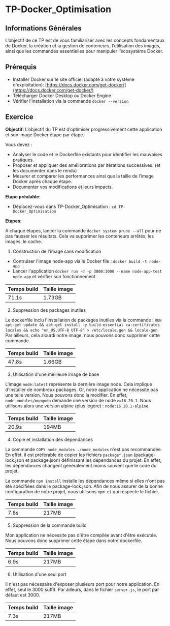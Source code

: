 # TP-Docker_Optimisation

## Informations Générales

L’objectif de ce TP est de vous familiariser avec les concepts fondamentaux de Docker, la création et la gestion de conteneurs, l’utilisation des images, ainsi que les commandes essentielles pour manipuler l’écosystème Docker.

## Prérequis

- Installer Docker sur le site officiel (adapté à votre système d'exploitation): [https://docs.docker.com/get-docker/](https://docs.docker.com/get-docker/)
- Télécharger Docker Desktop ou Docker Engine
- Vérifier l'installation via la commande `docker --version`

## Exercice

**Objectif**: L’objectif du TP est d’optimiser progressivement cette application et son image Docker étape par étape.

Vous devez :

- Analyser le code et le Dockerfile existants pour identifier les mauvaises pratiques.
- Proposer et appliquer des améliorations par itérations successives. (et les documenter dans le rendu)
- Mesurer et comparer les performances ainsi que la taille de l’image Docker après
  chaque étape.
- Documenter vos modifications et leurs impacts.

**Etape préalable**:

- Déplacez-vous dans TP-Docker_Optimisation : `cd TP-Docker_Optimisation`

**Etapes**:

A chaque étapes, lancer la commande `docker system prune --all` pour ne pas fausser les résultats. Cela va supprimer les conteneurs arrêtés, les images, le cache.

1. Construction de l'image sans modification

- Contruiser l'image node-app via le Docker file : `docker build -t node-app .`
- Lancer l'application `docker run -d -p 3000:3000 --name node-app-test node-app` et vérifier son fonctionnement

| Temps build | Taille image |
| ----------- | ------------ |
| 71.1s       | 1.73GB       |

2. Suppression des packages inutiles

Le dockerfile inclu l'installation de packages inutiles via la commande :
`RUN apt-get update && apt-get install -y build-essential ca-certificates locales && echo "en_US.UTF-8 UTF-8" > /etc/locale.gen && locale-gen`. Par ailleurs, cela alourdi notre image, nous pouvons donc supprimer cette commande.

| Temps build | Taille image |
| ----------- | ------------ |
| 47.8s       | 1.66GB       |

3. Utilisation d'une meilleure image de base

L'image `node:latest` représente la dernière image node. Cela implique d'installer de nombreux packages. Or, notre application ne nécessite pas une telle version. Nous pouvons donc la modifier. En effet, `node_modules/mongodb` demande une version de node `>=16.20.1`. Nous utilisons alors une version alpine (plus légère) : `node:16.20.1-alpine`.

| Temps build | Taille image |
| ----------- | ------------ |
| 20.9s       | 194MB        |

4. Copie et installation des dépendances

La commande `COPY node_modules ./node_modules` n'est pas recommandée. En effet, il est préférable de copier les fichiers `package*.json` (package-lock.json et package.json) définissant les dépendances du projet. En effet, les dépendances changent généralement moins souvent que le code du projet.

La commande `npm install` installe les dépendances même si elles n'ont pas été spécifiées dans le package-lock.json. Afin de nous assurer de la bonne configuration de notre projet, nous utilisons `npm ci` qui respecte le fichier.

| Temps build | Taille image |
| ----------- | ------------ |
| 7.8s        | 217MB        |

5. Suppression de la commande build

Mon application ne nécessite pas d'être compilée avant d'être exécutée. Nous pouvons donc supprimer cette étape dans notre dockerfile.

| Temps build | Taille image |
| ----------- | ------------ |
| 6.9s        | 217MB        |

6. Utilisation d'une seul port

Il n'est pas nécessaire d'exposer plusieurs port pour notre application. En effet, seul le 3000 suffit. Par ailleurs, dans le fichier `server.js`, le port par défaut est 3000.

| Temps build | Taille image |
| ----------- | ------------ |
| 7.3s        | 217MB        |
